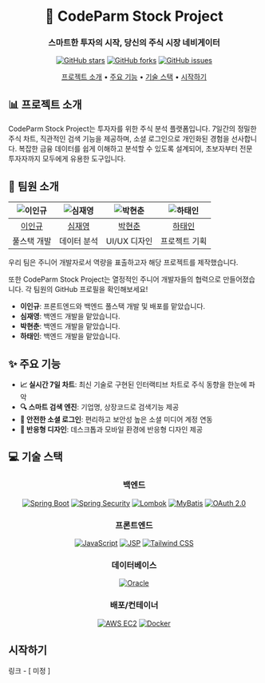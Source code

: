
<div align="center">

# 🚀 CodeParm Stock Project


### 스마트한 투자의 시작, 당신의 주식 시장 네비게이터

[![GitHub stars](https://img.shields.io/github/stars/Inkyu-Lee/TeamProject)](https://github.com/codeparm/stock-project/stargazers)
[![GitHub forks](https://img.shields.io/github/forks/Inkyu-Lee/TeamProject)](https://github.com/codeparm/stock-project/network/members)
[![GitHub issues](https://img.shields.io/github/issues/Inkyu-Lee/TeamProject)](https://github.com/codeparm/stock-project/issues)

[프로젝트 소개](#-프로젝트-소개) • [주요 기능](#-주요-기능) • [기술 스택](#-기술-스택) • [시작하기](#시작하기)

</div>

## 📊 프로젝트 소개

CodeParm Stock Project는 투자자를 위한 주식 분석 플랫폼입니다. 7일간의 정밀한 주식 차트, 직관적인 검색 기능을 제공하며, 소셜 로그인으로 개인화된 경험을 선사합니다. 복잡한 금융 데이터를 쉽게 이해하고 분석할 수 있도록 설계되어, 초보자부터 전문 투자자까지 모두에게 유용한 도구입니다.


## 👥 팀원 소개

<div align="center">

| ![이인규](https://github.com/inkyu-lee.png?size=100) | ![심재영](https://github.com/ccatt94.png?size=100) | ![박현춘](https://github.com/hamjung6) | ![하태인](https://github.com/hataein54) |
|:-------------------------------------------------:|:-----------------------------------------------:|:-----------------------------------------------:|:------------------------------------:|
|         [이인규](https://github.com/kimdev)          |      [심재영](https://github.com/leeanalyst)       |       [박현춘](https://github.com/hamjung6)        | [하태인](https://github.com/hataein54)  |
|                      풀스택 개발                       |                     데이터 분석                      |                    UI/UX 디자인                    |               프로젝트 기획                |

</div>

우리 팀은 주니어 개발자로서 역량을 표출하고자 해당 프로젝트를 제작했습니다.

또한 CodeParm Stock Project는 열정적인 주니어 개발자들의 협력으로 만들어졌습니다. 각 팀원의 GitHub 프로필을 확인해보세요!

- **이인규**: 프론트엔드와 백엔드 풀스택 개발 및 배포를 맡았습니다.
- **심재영**: 백엔드 개발을 맡았습니다.
- **박현춘**: 백엔드 개발을 맡았습니다.
- **하태인**: 백엔드 개발을 맡았습니다.



## ✨ 주요 기능

- **📈 실시간 7일 차트**: 최신 기술로 구현된 인터랙티브 차트로 주식 동향을 한눈에 파악
- **🔍 스마트 검색 엔진**: 기업명, 상장코드로 검색기능 제공
- **🔐 안전한 소셜 로그인**: 편리하고 보안성 높은 소셜 미디어 계정 연동
- **📱 반응형 디자인**: 데스크톱과 모바일 환경에 반응형 디자인 제공

## 💻 기술 스택

<div align="center">

### 백엔드
[![Spring Boot](https://img.shields.io/badge/Spring%20Boot-6DB33F?style=for-the-badge&logo=spring-boot&logoColor=white)](https://spring.io/projects/spring-boot)
[![Spring Security](https://img.shields.io/badge/Spring%20Security-6DB33F?style=for-the-badge&logo=spring-security&logoColor=white)](https://spring.io/projects/spring-security)
[![Lombok](https://img.shields.io/badge/Lombok-BC4521?style=for-the-badge&logo=lombok&logoColor=white)](https://projectlombok.org/)
[![MyBatis](https://img.shields.io/badge/MyBatis-000000?style=for-the-badge&logo=mybatis&logoColor=white)](https://mybatis.org/mybatis-3/)
[![OAuth 2.0](https://img.shields.io/badge/OAuth%202.0-000000?style=for-the-badge&logo=oauth&logoColor=white)](https://oauth.net/2/)

### 프론트엔드
[![JavaScript](https://img.shields.io/badge/JavaScript-F7DF1E?style=for-the-badge&logo=javascript&logoColor=black)](https://developer.mozilla.org/en-US/docs/Web/JavaScript)
[![JSP](https://img.shields.io/badge/JSP-007396?style=for-the-badge&logo=java&logoColor=white)](https://www.oracle.com/java/technologies/jspt.html)
[![Tailwind CSS](https://img.shields.io/badge/Tailwind%20CSS-38B2AC?style=for-the-badge&logo=tailwind-css&logoColor=white)](https://tailwindcss.com/)

### 데이터베이스
[![Oracle](https://img.shields.io/badge/Oracle-F80000?style=for-the-badge&logo=oracle&logoColor=white)](https://www.oracle.com/database/)

### 배포/컨테이너
[![AWS EC2](https://img.shields.io/badge/AWS%20EC2-232F3E?style=for-the-badge&logo=amazon-aws&logoColor=white)](https://aws.amazon.com/ec2/)
[![Docker](https://img.shields.io/badge/Docker-2496ED?style=for-the-badge&logo=docker&logoColor=white)](https://www.docker.com/)

</div>

## 시작하기

링크 - [ 미정 ]

